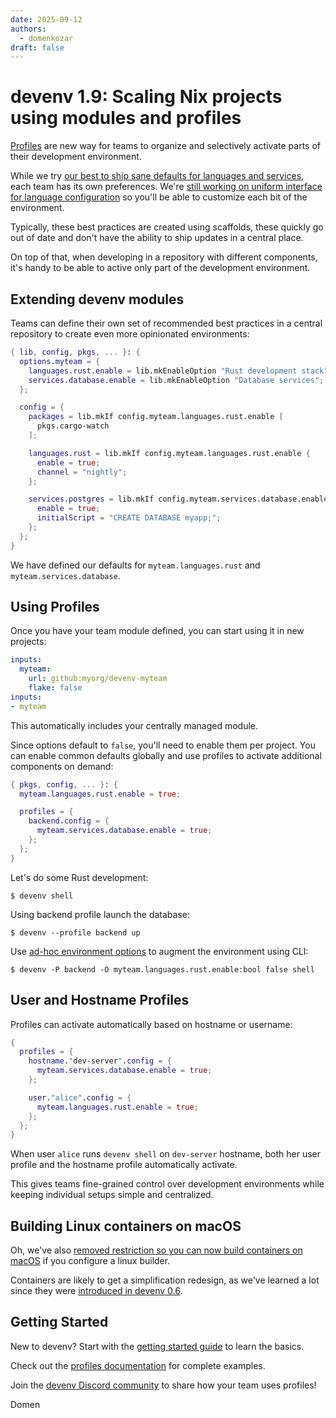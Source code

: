 ```yaml
---
date: 2025-09-12
authors:
  - domenkozar
draft: false
---
```


# devenv 1.9: Scaling Nix projects using modules and profiles

[Profiles](/profiles/) are new way for teams to organize and selectively activate parts of their development environment.

While we try [our best to ship sane defaults for languages and services](https://en.wikipedia.org/wiki/Convention_over_configuration), each team has its own preferences. We're [still working on uniform interface for language configuration](https://github.com/cachix/devenv/pull/1974) so you'll be able to customize each bit of the environment.

Typically, these best practices are created using scaffolds, these quickly go out of date and don't have
the ability to ship updates in a central place.

On top of that, when developing in a repository with different components, it's handy to be able to active only part of
the development environment.

## Extending devenv modules

Teams can define their own set of recommended best practices in a central repository to create even more opinionated environments:

```nix title="devenv.nix"
{ lib, config, pkgs, ... }: {
  options.myteam = {
    languages.rust.enable = lib.mkEnableOption "Rust development stack";
    services.database.enable = lib.mkEnableOption "Database services";
  };

  config = {
    packages = lib.mkIf config.myteam.languages.rust.enable [
      pkgs.cargo-watch
    ];

    languages.rust = lib.mkIf config.myteam.languages.rust.enable {
      enable = true;
      channel = "nightly";
    };

    services.postgres = lib.mkIf config.myteam.services.database.enable {
      enable = true;
      initialScript = "CREATE DATABASE myapp;";
    };
  };
}
```

We have defined our defaults for `myteam.languages.rust` and `myteam.services.database`.

## Using Profiles

Once you have your team module defined, you can start using it in new projects:

```yaml title="devenv.yaml"
inputs:
  myteam:
    url: github:myorg/devenv-myteam
    flake: false
inputs:
- myteam
```

This automatically includes your centrally managed module.

Since options default to `false`, you'll need to enable them per project. You can enable common defaults globally and use profiles to activate additional components on demand:

```nix title="devenv.nix"
{ pkgs, config, ... }: {
  myteam.languages.rust.enable = true;

  profiles = {
    backend.config = {
      myteam.services.database.enable = true;
    };
  };
}
```

Let's do some Rust development:

```shell-session
$ devenv shell
```

Using backend profile launch the database:

```shell-session
$ devenv --profile backend up
```

Use [ad-hoc environment options](../../ad-hoc-developer-environments.md) to augment the environment using CLI:

```
$ devenv -P backend -O myteam.languages.rust.enable:bool false shell
```

## User and Hostname Profiles

Profiles can activate automatically based on hostname or username:

```nix
{
  profiles = {
    hostname."dev-server".config = {
      myteam.services.database.enable = true;
    };

    user."alice".config = {
      myteam.languages.rust.enable = true;
    };
  };
}
```

When user `alice` runs `devenv shell` on `dev-server` hostname, both her user profile and the hostname profile automatically activate.

This gives teams fine-grained control over development environments while keeping individual setups simple and centralized.

## Building Linux containers on macOS

Oh, we've also [removed restriction so you can now build containers on macOS](https://github.com/cachix/devenv/pull/2085) if you configure a linux builder.

Containers are likely to get a simplification redesign, as we've learned a lot since they were [introduced in devenv 0.6](https://devenv.sh/blog/2023/03/02/devenv-06-generating-containers-and-instant-shell-activation/).

## Getting Started

New to devenv? Start with the [getting started guide](/getting-started/) to learn the basics.

Check out the [profiles documentation](/profiles) for complete examples.

Join the [devenv Discord community](https://discord.gg/naMgvexb6q) to share how your team uses profiles!

Domen
